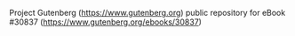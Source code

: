 Project Gutenberg (https://www.gutenberg.org) public repository for eBook #30837 (https://www.gutenberg.org/ebooks/30837)

